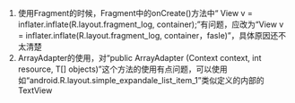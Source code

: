 1. 使用Fragment的时候，Fragment中的onCreate()方法中“ View v = inflater.inflate(R.layout.fragment_log, container);”有问题，应改为“View v = inflater.inflate(R.layout.fragment_log, container，fasle)”，具体原因还不太清楚
2. ArrayAdapter的使用，对“public ArrayAdapter (Context context, int resource, T[] objects)”这个方法的使用有点问题，可以使用如“android.R.layout.simple_expandale_list_item_1”类似定义的内部的TextView